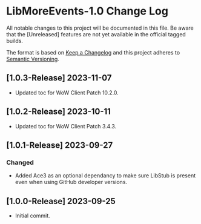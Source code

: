 # LibMoreEvents-1.0 Change Log
All notable changes to this project will be documented in this file. Be aware that the [Unreleased] features are not yet available in the official tagged builds.

The format is based on [Keep a Changelog](http://keepachangelog.com/)
and this project adheres to [Semantic Versioning](http://semver.org/).

## [1.0.3-Release] 2023-11-07
- Updated toc for WoW Client Patch 10.2.0.

## [1.0.2-Release] 2023-10-11
- Updated toc for WoW Client Patch 3.4.3.

## [1.0.1-Release] 2023-09-27
### Changed
- Added Ace3 as an optional dependancy to make sure LibStub is present even when using GitHub developer versions.

## [1.0.0-Release] 2023-09-25
- Initial commit.
